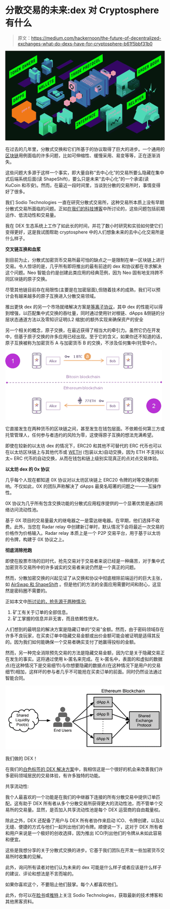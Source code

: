 # 分散交易的未来:dex 对 Cryptosphere 有什么

> 原文：<https://medium.com/hackernoon/the-future-of-decentralized-exchanges-what-do-dexs-have-for-cryptosphere-b61f5bbf31b0>

![](img/796c50145875a9f3bd3c3ace2fbd8ceb.png)

在过去的几年里，分散式交换和它们所基于的协议取得了巨大的进步。一个通用的[区块链](https://hackernoon.com/tagged/blockchain)用例面临的许多问题，比如可伸缩性、缓慢采用、易变等等，正在逐渐消失。

这些问题大多源于这样一个事实，即大量自称“去中心化”的交易所要么隐藏在集中式后端系统后面(读 ShapeShift)，要么只是未来“去中心化”的一个承诺(读 KuCoin 和币安)。然而，在最近一段时间里，当谈到分散的交易所时，事情变得好了很多。

我们 Sodio Technologies 一直在研究分散式交易所，这种交易所本质上没有早期分散式交易所面临的问题。正如[在我们的科技博客](https://blog.sodio.tech/how-to-make-a-decentralized-cryptocurrency-exchange/)中所讨论的，这些问题包括前期运作、低流动性和交易量。

我在 DEX 生态系统上工作了如此长的时间，并花了数小时研究和实验如何使它们变得更好，这是我试图帮助 cryptosphere 中的人们想象未来的去中心化交易所是什么样子。

**交叉链互换和血浆**

到目前为止，分散式加密货币交易所最可怕的缺点之一是限制在单一区块链上进行交易。令人惊讶的是，几乎所有即将推出的最有前途的 dex 和协议都在寻求解决这个问题。Neo 智能合约是创建此类应用的经典范例，因为 Neo 固有地支持跨不同区块链的原子交换。

尽管其他链目前存在局限性(主要是在加密层面),但随着技术的成熟，我们可以预计会有越来越多的原子互换进入分散交易领域。

推出更快 dex 的另一个市场就绪解决方案是[等离子协议](https://plasma.io/plasma.pdf)，其中 dex 的性能可以得到增强，以匹配集中式交换的吞吐量，同时通过使用针对根链、dApps &侧链的分层状态通道方法以及零知识证明(L2 缩放)的额外实现来确保资产的安全

另一个相关的概念，原子交换，在最近获得了相当大的牵引力。虽然它仍在开发中，但基于原子交换的许多应用已经出现。至于它的含义，如果你还不知道的话，原子互换被称为加密货币 A 与加密货币 B 的交换，不涉及任何集中/托管中介。

![](img/951f6aae915ded1d0cfff48763d1dba4.png)

它直接发生在两种货币的区块链之间，甚至发生在钱包层面。不依赖任何第三方或托管管理人，任何参与者违约的风险为零，这使得原子互换的想法充满希望。

即使在较新的以太坊 dex 的情况下，ERC20 和其他不可替代的 ERC 代币也可以在以太坊区块链上与其他代币或 [WETH](https://weth.io/) (包装以太)自动交换，因为 ETH 不支持以太~ ERC 代币的自动交换，从而在钱包和链上级别实现真正的点对点交易体验。

**以太坊 dex 的 0x 协议**

几乎每个人现在都知道 0X 协议对以太坊区块链上 ERC20 令牌的对等交换的影响。不仅如此，0X 的团队声称解决了 dApps 最臭名昭著的问题之一——互操作性。

0X 协议为几乎所有包含交换功能的分散式应用程序提供的一个显著优势是通过网络访问流动性池。

基于 0X 项目的交易量最大的继电器之一是雷达继电器。在早期，他们选择不收费。此外，当您在 Radar relay 中创建新订单时，默认情况下会将最近一次交易的价格作为价格输入。Radar relay 本质上是一个 P2P 交易平台，用于基于以太坊的令牌，构建于 0X 协议之上。

**彻底消除抢跑**

即使在股票市场的旧时代，抢先交易对于交易者来说已经是一种痛苦，对于集中式加密货币交易所中的许多诚实的交易者来说仍然是一个真正的问题。

然而，分散加密交换的兴起见证了从交换和协议中彻底根除前端运行的巨大主张，如 [AirSwap 和 ShapeShift](https://sodio.tech/Blog/decentralized-cryptocurrency-exchange/) 。但是他们的方法的全面应用需要时间和耐心，这显然是密码圈不需要的。

正如本文中[所讨论的，抢先源于两种情况:](http://hackingdistributed.com/2017/06/19/bancor-is-flawed/)

1.  矿工有关于订单的全部信息。
2.  矿工掌握的信息并非无害，而且依赖性很大。

人们想到的最明显的解决方案是隐藏订单的“交易”金额。然而，由于密码领域存在许多不良玩家，在买卖订单中隐藏交易金额或出价金额可能会被证明是适得其反的。因为我们如何能确保一个交易者确实支付了她赢得投标的金额。

然而，另一种完全消除预先交易的方法是隐藏交易金额，因为它是关于隐藏交易正在发生的事实。这将通过使用 k-匿名来完成。在 k-匿名中，表面的和虚拟的数据点(在这种情况下是交易细节)与你想要隐藏的数据点(在这种情况下是用户的交易细节)相加，这样坏的参与者几乎不可能抢在买卖订单的前面。同时仍然设法通过智能合同。

![](img/15372aba5d65975b1bccb5e234752257.png)

我们做的 DEX！

在我们的[白色标签的 DEX 解决方案](https://dex.sodio.tech/)中，我相信这是一个很好的机会来改善我们许多密码领域居民的交易体验，有许多独特的功能。

共享流动性:

我个人最喜欢的一个功能是在我们的中继器下连接的所有分散交易中提供订单匹配。这有助于 DEX 所有者从多个分散交易所获得更大的流动性池，而不管单个交易所的交易量。显然，是否加入共享流动性池是每个 DEX 运营商的自由裁量权。

除此之外，DEX 还配备了用户与 DEX 所有者协作来启动 ICO、令牌创建，以及以无缝、便捷的方式与他们一起列出他们的令牌。顺便说一下，这对于 DEX 所有者和用户来说是一个极好的创收选择，因为推出 ICO/列出他们的令牌从未如此容易和便宜。

这些是我想分享的关于分散式交换的进步。它基于我们团队在开发一些加密货币交易所时收集的见解。

此外，询问所有读者对他们认为未来的 dex 可能是什么样子或者应该是什么样子的建议、评论和想法是不言而喻的。

如果你喜欢这个，不要阻止他们鼓掌。每个人都喜欢他们。

此外，你可以在[脸书](https://www.facebook.com/sodio.tech/)或[推特](https://twitter.com/sodiotech)上关注 Sodio Technologies，获取最新的技术博客和其他黑客资料。